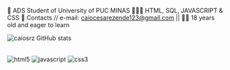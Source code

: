 🚀 ADS Student of University of PUC MINAS
🧑🏻‍💻 HTML, SQL, JAVASCRIPT & CSS
📧 Contacts // e-mail: caiocesarezende123@gmail.com ||
👨🏻 18 years old and eager to learn 

![caiosrz GitHub stats](https://github-readme-stats.vercel.app/api?username=caiosrz&show_icons=true&theme=transparent)
<div style='display: inline_block'><br/>
  <img align="center" alt ="html5" src= https://img.shields.io/badge/HTML5-E34F26?style=for-the-badge&logo=html5&logoColor=white />
  <img align="center" alt ="javascript" src= https://img.shields.io/badge/JavaScript-323330?style=for-the-badge&logo=javascript&logoColor=F7DF1E />
  <img align="center" alt ="css3" src= https://img.shields.io/badge/CSS3-1572B6?style=for-the-badge&logo=css3&logoColor=white />
  
</div>
